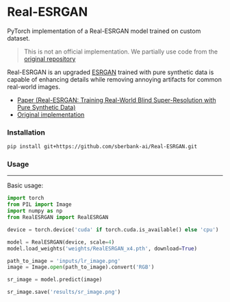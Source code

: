 # Real-ESRGAN
PyTorch implementation of a Real-ESRGAN model trained on custom dataset.

> This is not an official implementation. We partially use code from the [original repository](https://github.com/xinntao/Real-ESRGAN)

Real-ESRGAN is an upgraded [ESRGAN](https://arxiv.org/abs/1809.00219) trained with pure synthetic data is capable of enhancing details while removing annoying artifacts for common real-world images.

- [Paper (Real-ESRGAN: Training Real-World Blind Super-Resolution with Pure Synthetic Data)](https://arxiv.org/abs/2107.10833)
- [Original implementation](https://github.com/xinntao/Real-ESRGAN)

### Installation

```bash
pip install git+https://github.com/sberbank-ai/Real-ESRGAN.git
```

### Usage

---

Basic usage:

```python
import torch
from PIL import Image
import numpy as np
from RealESRGAN import RealESRGAN

device = torch.device('cuda' if torch.cuda.is_available() else 'cpu')

model = RealESRGAN(device, scale=4)
model.load_weights('weights/RealESRGAN_x4.pth', download=True)

path_to_image = 'inputs/lr_image.png'
image = Image.open(path_to_image).convert('RGB')

sr_image = model.predict(image)

sr_image.save('results/sr_image.png')
```
